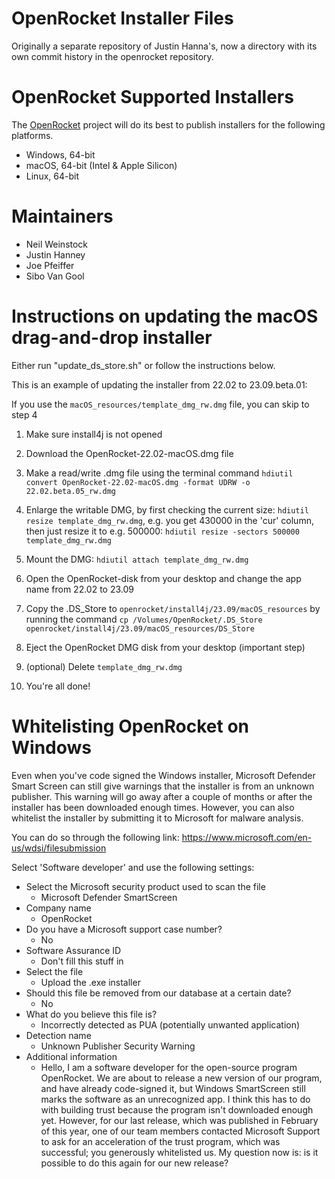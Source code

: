 # OpenRocket Installer Files
Originally a separate repository of Justin Hanna's, now a directory
with its own commit history in the openrocket repository.

# OpenRocket Supported Installers
The [OpenRocket](http://www.openrocket.info) project will do its best
to publish installers for the following platforms.

* Windows, 64-bit
* macOS, 64-bit (Intel & Apple Silicon)
* Linux, 64-bit

# Maintainers
* Neil Weinstock 
* Justin Hanney
* Joe Pfeiffer
* Sibo Van Gool

# Instructions on updating the macOS drag-and-drop installer

Either run "update_ds_store.sh" or follow the instructions below.

This is an example of updating the installer from 22.02 to 23.09.beta.01:

If you use the `macOS_resources/template_dmg_rw.dmg` file, you can skip to step 4

1. Make sure install4j is not opened
2. Download the OpenRocket-22.02-macOS.dmg file 
3. Make a read/write .dmg file using the terminal command `hdiutil convert OpenRocket-22.02-macOS.dmg -format UDRW -o 22.02.beta.05_rw.dmg`

4. Enlarge the writable DMG, by first checking the current size: `hdiutil resize template_dmg_rw.dmg`, e.g. you get 430000 in the 'cur' column, then just resize it to e.g. 500000: `hdiutil resize -sectors 500000 template_dmg_rw.dmg`
5. Mount the DMG: `hdiutil attach template_dmg_rw.dmg`
6. Open the OpenRocket-disk from your desktop and change the app name from 22.02 to 23.09 
7. Copy the .DS_Store to `openrocket/install4j/23.09/macOS_resources` by running the command `cp /Volumes/OpenRocket/.DS_Store openrocket/install4j/23.09/macOS_resources/DS_Store`
8. Eject the OpenRocket DMG disk from your desktop (important step)
9. (optional) Delete `template_dmg_rw.dmg`
10. You're all done!

# Whitelisting OpenRocket on Windows
Even when you've code signed the Windows installer, Microsoft Defender Smart Screen can still give warnings that the installer is from an unknown publisher. This warning will go away after a couple of months or after the installer has been downloaded enough times. However, you can also whitelist the installer by submitting it to Microsoft for malware analysis.

You can do so through the following link: https://www.microsoft.com/en-us/wdsi/filesubmission

Select 'Software developer' and use the following settings:
- Select the Microsoft security product used to scan the file
  - Microsoft Defender SmartScreen
- Company name
  - OpenRocket
- Do you have a Microsoft support case number?
  - No
- Software Assurance ID
  - Don't fill this stuff in
- Select the file
  - Upload the .exe installer
- Should this file be removed from our database at a certain date?
  - No
- What do you believe this file is?
  - Incorrectly detected as PUA (potentially unwanted application)
- Detection name
  - Unknown Publisher Security Warning
- Additional information
  - Hello, I am a software developer for the open-source program OpenRocket. We are about to release a new version of our program, and have already code-signed it, but Windows SmartScreen still marks the software as an unrecognized app. I think this has to do with building trust because the program isn't downloaded enough yet. However, for our last release, which was published in February of this year, one of our team members contacted Microsoft Support to ask for an acceleration of the trust program, which was successful; you generously whitelisted us. My question now is: is it possible to do this again for our new release?